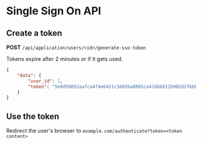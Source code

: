 # Single Sign On API

## Create a token

**POST** `/api/application/users/<id>/generate-sso-token`

Tokens expire after 2 minutes or if it gets used.

```json
{
    "data": {
        "user_id": 1,
        "token": "5e0d50852aafca4f4e6411c3665ba8005ca416bb012b982d2f6bb7c1daf98b4b"
    }
}
```

## Use the token

Redirect the user's browser to `example.com/authenticate?token=<token content>`
